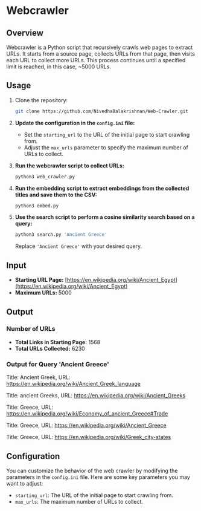 # Webcrawler

## Overview
Webcrawler is a Python script that recursively crawls web pages to extract URLs. It starts from a source page, collects URLs from that page, then visits each URL to collect more URLs. This process continues until a specified limit is reached, in this case, ~5000 URLs.

## Usage
1. Clone the repository:
   ```sh
   git clone https://github.com/NivedhaBalakrishnan/Web-Crawler.git
   ```

2. **Update the configuration in the `config.ini` file:**

    - Set the `starting_url` to the URL of the initial page to start crawling from.
    - Adjust the `max_urls` parameter to specify the maximum number of URLs to collect.

3. **Run the webcrawler script to collect URLs:**

    ```sh
    python3 web_crawler.py
    ```

4. **Run the embedding script to extract embeddings from the collected titles and save them to the CSV:**

    ```sh
    python3 embed.py
    ```

5. **Use the search script to perform a cosine similarity search based on a query:**

    ```sh
    python3 search.py 'Ancient Greece'
    ```
    Replace `'Ancient Greece'` with your desired query.

## Input
- **Starting URL Page:** [https://en.wikipedia.org/wiki/Ancient_Egypt](https://en.wikipedia.org/wiki/Ancient_Egypt)
- **Maximum URLs:** 5000
## Output
### Number of URLs
- **Total Links in Starting Page:** 1568
- **Total URLs Collected:** 6230

### Output for Query 'Ancient Greece'
Title: Ancient Greek, URL: https://en.wikipedia.org/wiki/Ancient_Greek_language

Title: ancient Greeks, URL: https://en.wikipedia.org/wiki/Ancient_Greeks

Title: Greece, URL: https://en.wikipedia.org/wiki/Economy_of_ancient_Greece#Trade

Title: Greece, URL: https://en.wikipedia.org/wiki/Ancient_Greece

Title: Greece, URL: https://en.wikipedia.org/wiki/Greek_city-states


## Configuration

You can customize the behavior of the web crawler by modifying the parameters in the `config.ini` file. Here are some key parameters you may want to adjust:

- `starting_url`: The URL of the initial page to start crawling from.
- `max_urls`: The maximum number of URLs to collect.



